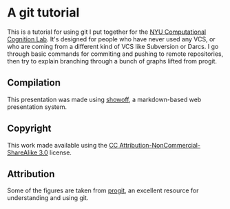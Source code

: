 
A git tutorial
==============

This is a tutorial for using git I put together for the [NYU Computational
Cognition Lab](http://nyuccl.org). It's designed for people who have never used
any VCS, or who are coming from a different kind of VCS like Subversion or
Darcs. I go through basic commands for commiting and pushing to remote
repositories, then try to explain branching through a bunch of graphs lifted
from progit.

Compilation
-----------

This presentation was made using [showoff](https://github.com/schacon/showoff),
a markdown-based web presentation system.

Copyright
---------

This work made available using the [CC Attribution-NonCommercial-ShareAlike
3.0](http://creativecommons.org/licenses/by-nc-sa/3.0/) license.

Attribution
-----------
Some of the figures are taken from [progit](http://progit.org), an excellent
resource for understanding and using git.

